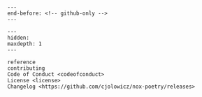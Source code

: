 ```{include} ../README.md
---
end-before: <!-- github-only -->
---
```

[mit license]: license
[contributor guide]: contributing

```{toctree}
---
hidden:
maxdepth: 1
---

reference
contributing
Code of Conduct <codeofconduct>
License <license>
Changelog <https://github.com/cjolowicz/nox-poetry/releases>
```
